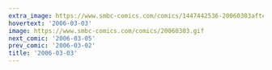 ```yaml
---
extra_image: https://www.smbc-comics.com/comics/1447442536-20060303after.png
hovertext: '2006-03-03'
image: https://www.smbc-comics.com/comics/20060303.gif
next_comic: '2006-03-05'
prev_comic: '2006-03-02'
title: '2006-03-03'
---
```


